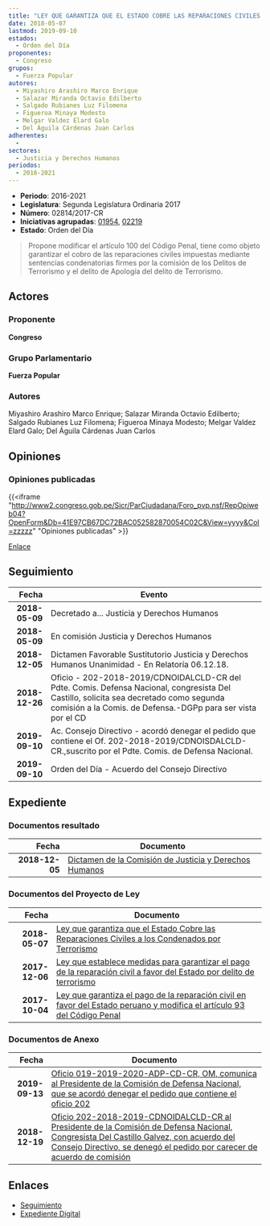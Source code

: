 ```yaml
---
title: "LEY QUE GARANTIZA QUE EL ESTADO COBRE LAS REPARACIONES CIVILES A LOS CONDENADOS POR TERRORISMO"
date: 2018-05-07
lastmod: 2019-09-10
estados: 
  - Orden del Día
proponentes: 
  - Congreso
grupos: 
  - Fuerza Popular
autores: 
  - Miyashiro Arashiro Marco Enrique
  - Salazar Miranda Octavio Edilberto
  - Salgado Rubianes Luz Filomena
  - Figueroa Minaya Modesto
  - Melgar Valdez Elard Galo
  - Del Águila Cárdenas Juan Carlos
adherentes: 
  - 
sectores: 
  - Justicia y Derechos Humanos
periodos: 
  - 2016-2021
---
```


- **Periodo**: 2016-2021
- **Legislatura**: Segunda Legislatura Ordinaria 2017
- **Número**: 02814/2017-CR
- **Iniciativas agrupadas**: [01954](../../01900/01954), [02219](../../02200/02219)
- **Estado**: Orden del Día

> Propone modificar el artículo 100 del Código Penal, tiene como objeto garantizar el cobro de las reparaciones civiles impuestas mediante sentencias condenatorias firmes por la comisión de los Delitos de Terrorismo y el delito de Apología del delito de Terrorismo.


## Actores

### Proponente

**Congreso**

### Grupo Parlamentario

**Fuerza Popular**

### Autores

Miyashiro Arashiro Marco Enrique; Salazar Miranda Octavio Edilberto; Salgado Rubianes Luz Filomena; Figueroa Minaya Modesto; Melgar Valdez Elard Galo; Del Águila Cárdenas Juan Carlos


## Opiniones

### Opiniones publicadas

{{<iframe "http://www2.congreso.gob.pe/Sicr/ParCiudadana/Foro_pvp.nsf/RepOpiweb04?OpenForm&Db=41E97CB67DC72BAC052582870054C02C&View=yyyy&Col=zzzzz" "Opiniones publicadas" >}}

[Enlace](http://www2.congreso.gob.pe/Sicr/ParCiudadana/Foro_pvp.nsf/RepOpiweb04?OpenForm&Db=41E97CB67DC72BAC052582870054C02C&View=yyyy&Col=zzzzz)

## Seguimiento

| Fecha | Evento |
|------:|--------|
| **2018-05-09** | Decretado a... Justicia y Derechos Humanos|
| **2018-05-09** | En comisión Justicia y Derechos Humanos|
| **2018-12-05** | Dictamen Favorable Sustitutorio Justicia y Derechos Humanos Unanimidad - En Relatoría 06.12.18.|
| **2018-12-26** | Oficio - 202-2018-2019/CDNOIDALCLD-CR del Pdte. Comis. Defensa Nacional, congresista Del Castillo, solicita sea decretado como segunda comisión a la Comis. de Defensa.-DGPp para ser vista por el CD|
| **2019-09-10** | Ac. Consejo Directivo - acordó denegar el pedido que contiene el Of. 202-2018-2019/CDNOISDALCLD-CR.,suscrito por el Pdte. Comis. de Defensa Nacional.|
| **2019-09-10** | Orden del Día - Acuerdo del Consejo Directivo|


## Expediente


### Documentos resultado

| Fecha | Documento |
|------:|--------|
| **2018-12-05** | [Dictamen de la Comisión de Justicia y Derechos Humanos](http://www.leyes.congreso.gob.pe/Documentos/2016_2021/Dictamenes/Proyectos_de_Ley/01954DC15MAY20181205.pdf) |

### Documentos del Proyecto de Ley

| Fecha | Documento |
|------:|--------|
| **2018-05-07** | [Ley que garantiza que el Estado Cobre las Reparaciones Civiles a los Condenados por Terrorismo](http://www.leyes.congreso.gob.pe/Documentos/2016_2021/Proyectos_de_Ley_y_de_Resoluciones_Legislativas/PL0281420180507..pdf) |
| **2017-12-06** | [Ley que establece medidas para garantizar el pago de la reparación civil a favor del Estado por delito de terrorismo](http://www.leyes.congreso.gob.pe/Documentos/2016_2021/Proyectos_de_Ley_y_de_Resoluciones_Legislativas/PL0221920171206..pdf) |
| **2017-10-04** | [Ley que garantiza el pago de la reparación civil en favor del Estado peruano y modifica el artículo 93 del Código Penal](http://www.leyes.congreso.gob.pe/Documentos/2016_2021/Proyectos_de_Ley_y_de_Resoluciones_Legislativas/PL0195420171004..pdf) |

### Documentos de Anexo

| Fecha | Documento |
|------:|--------|
| **2019-09-13** | [Oficio 019-2019-2020-ADP-CD-CR, OM, comunica al Presidente de la Comisión de Defensa Nacional, que se acordó denegar el pedido que contiene el oficio 202](http://www.leyes.congreso.gob.pe/Documentos/2016_2021/Oficios/Oficialia_Mayor/OFICIO-019-2019-2020-ADP-CD-CR.pdf) |
| **2018-12-19** | [Oficio 202-2018-2019-CDNOIDALCLD-CR al Presidente de la Comisión de Defensa Nacional, Congresista Del Castillo Galvez, con acuerdo del Consejo Directivo, se denegó el pedido por carecer de acuerdo de comisión](http://www.leyes.congreso.gob.pe/Documentos/2016_2021/Consejo_Directivo/Pedidos_Pase_a_Comision/OFICIO-202-2018-2019-CDNOIDALCLD-CR.pdf) |

## Enlaces 

- [Seguimiento](http://www2.congreso.gob.pe/Sicr/TraDocEstProc/CLProLey2016.nsf/f7fff46988ca05b1052578e100829cc7/77998e0c730f756a0525828700003bfe?OpenDocument)
- [Expediente Digital](http://www2.congreso.gob.pe/Sicr/TraDocEstProc/CLProLey2016.nsf/f7fff46988ca05b1052578e100829cc7/77998e0c730f756a0525828700003bfe?OpenDocument&Click=05257FB7005EB655.eb71d0cf91d8294e05256cdf006b5706/$Body/0.1C6C)
